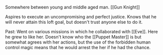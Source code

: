 Somewhere between young and middle aged man.
[[Gun Knight]]

Aspires to execute an uncompromising and perfect justice. Knows that he will never attain this loft goal, but doesn't trust anyone else to do it.

Past:
Went on various missions in which he collaborated with [[Eve]]. Here he grew to like her.
Doesn't know who the [[Puppet Master]] is but somewhat agrees with her actions, but the use of the forbidden human control magic means that he would arrest the her if he had the chance.